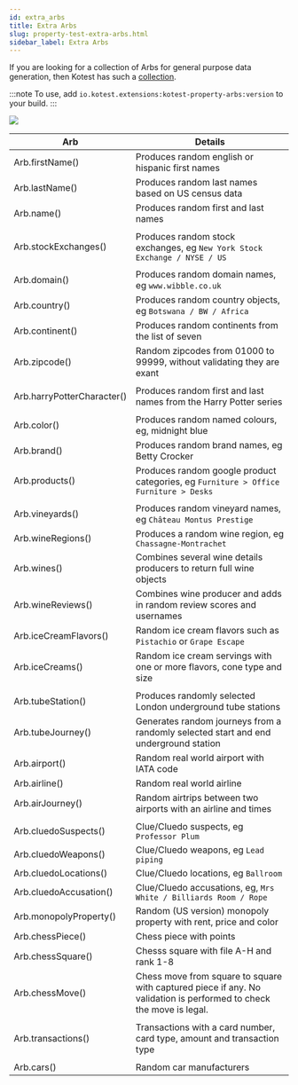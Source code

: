 ```yaml
---
id: extra_arbs
title: Extra Arbs
slug: property-test-extra-arbs.html
sidebar_label: Extra Arbs
---
```


If you are looking for a collection of Arbs for general purpose data generation,
then Kotest has such a [collection](https://github.com/kotest/kotest-property-arbs).

:::note
To use, add `io.kotest.extensions:kotest-property-arbs:version` to your build.
:::

[<img src="https://img.shields.io/maven-central/v/io.kotest.extensions/kotest-property-arbs?label=latest%20release"/>](https://search.maven.org/search?q=g:io.kotest.extensions)


| Arb  	                     | Details  	                                                                                                          |
|----------------------------|---------------------------------------------------------------------------------------------------------------------|
| Arb.firstName()            | Produces random english or hispanic first names                                                                     |
| Arb.lastName()             | Produces random last names based on US census data                                                                  |
| Arb.name()                 | Produces random first and last names                                                                                |
| 	                          | 	                                                                                                                   |
| Arb.stockExchanges()       | Produces random stock exchanges, eg `New York Stock Exchange / NYSE / US`                                           |
| 	                          | 	                                                                                                                   |
| Arb.domain()               | Produces random domain names, eg `www.wibble.co.uk`                                                                 |
| Arb.country()              | Produces random country objects, eg `Botswana / BW / Africa`                                                        |
| Arb.continent()            | Produces random continents from the list of seven                                                                   |
| Arb.zipcode()              | Random zipcodes from 01000 to 99999, without validating they are exant                                              |
| 	                          | 	                                                                                                                   |
| Arb.harryPotterCharacter() | Produces random first and last names from the Harry Potter series                                                   |
| 	                          | 	                                                                                                                   |
| Arb.color()                | Produces random named colours, eg, midnight blue                                                                    |
| Arb.brand()                | Produces random brand names, eg Betty Crocker                                                                       |
| Arb.products()             | Produces random google product categories, eg `Furniture > Office Furniture > Desks`                                |
| 	                          | 	                                                                                                                   |
| Arb.vineyards()	           | Produces random vineyard names, eg `Château Montus Prestige`                                                        |
| Arb.wineRegions()	         | Produces a random wine region, eg `Chassagne-Montrachet`                                                            |
| Arb.wines()                | Combines several wine details producers to return full wine objects                                                 |
| Arb.wineReviews()          | Combines wine producer and adds in random review scores and usernames                                               |
| Arb.iceCreamFlavors()      | Random ice cream flavors such as `Pistachio` or `Grape Escape`                                                      |
| Arb.iceCreams()            | Random ice cream servings with one or more flavors, cone type and size                                              |
| 	                          | 	                                                                                                                   |
| Arb.tubeStation()          | Produces randomly selected London underground tube stations                                                         |
| Arb.tubeJourney()          | Generates random journeys from a randomly selected start and end underground station                                |
| Arb.airport()              | Random real world airport with IATA code                                                                            |
| Arb.airline()              | Random real world airline                                                                                           |
| Arb.airJourney()           | Random airtrips between two airports with an airline and times                                                      |
|                            |                                                                                                                     |
| Arb.cluedoSuspects()       | Clue/Cluedo suspects, eg `Professor Plum`                                                                           |
| Arb.cluedoWeapons()        | Clue/Cluedo weapons, eg `Lead piping`                                                                               |
| Arb.cluedoLocations()      | Clue/Cluedo locations, eg `Ballroom`                                                                                |
| Arb.cluedoAccusation()     | Clue/Cluedo accusations, eg, `Mrs White / Billiards Room / Rope`                                                    |
| Arb.monopolyProperty()     | Random (US version) monopoly property with rent, price and color                                                    |
| Arb.chessPiece()           | Chess piece with points                                                                                             |
| Arb.chessSquare()          | Chesss square with file A-H and rank 1-8                                                                            |
| Arb.chessMove()            | Chess move from square to square with captured piece if any. No validation is performed to check the move is legal. |
|                            |                                                                                                                     |
| Arb.transactions()         | Transactions with a card number, card type, amount and transaction type                                             |
|                            |                                                                                                                     |
| Arb.cars()                 | Random car manufacturers                                                                                            |
